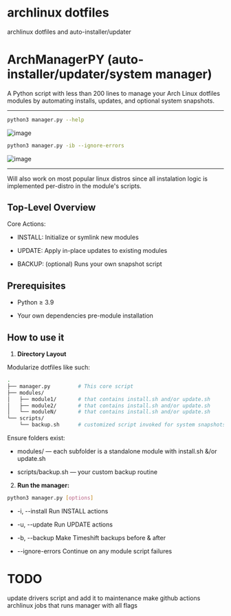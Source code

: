 # archlinux dotfiles
archlinux dotfiles and auto-installer/updater

# ArchManagerPY (auto-installer/updater/system manager)
A Python script with less than 200 lines to manage your Arch Linux dotfiles modules by automating installs, updates, and optional system snapshots.

---

```bash
python3 manager.py --help
```
![image](https://github.com/user-attachments/assets/70353559-d079-45ef-94b2-34b26ed7d34b)


```bash
python3 manager.py -ib --ignore-errors
```
![image](https://github.com/user-attachments/assets/964ec8b6-695e-44a1-a0f5-749859d0fa23)

---

Will also work on most popular linux distros since all instalation logic is implemented per-distro in the module's scripts.

## Top-Level Overview

Core Actions:

- INSTALL: Initialize or symlink new modules

- UPDATE: Apply in-place updates to existing modules

- BACKUP: (optional) Runs your own snapshot script


## Prerequisites
- Python ≥ 3.9

- Your own dependencies pre-module installation

## How to use it
1. **Directory Layout**

Modularize dotfiles like such:
```bash
.
├── manager.py         # This core script
├── modules/
│   ├── module1/       # that contains install.sh and/or update.sh
│   ├── module2/       # that contains install.sh and/or update.sh
│   └── moduleN/       # that contains install.sh and/or update.sh
└── scripts/
    └── backup.sh      # customized script invoked for system snapshots
```

Ensure folders exist:
- modules/ — each subfolder is a standalone module with install.sh &/or update.sh

- scripts/backup.sh — your custom backup routine

2. **Run the manager:**
```bash
python3 manager.py [options]
```
- -i, --install Run INSTALL actions

- -u, --update Run UPDATE actions

- -b, --backup Make Timeshift backups before & after

- --ignore-errors Continue on any module script failures

# TODO
update drivers script and add it to maintenance
make github actions archlinux jobs that runs manager with all flags
